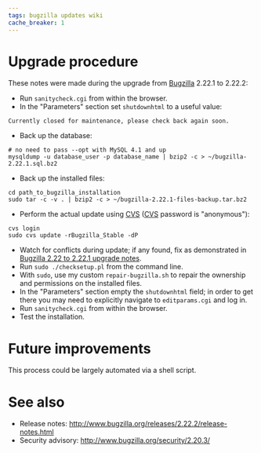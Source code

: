 ```yaml
---
tags: bugzilla updates wiki
cache_breaker: 1
---
```


# Upgrade procedure

These notes were made during the upgrade from [Bugzilla](/wiki/Bugzilla) 2.22.1 to 2.22.2:

-   Run `sanitycheck.cgi` from within the browser.
-   In the "Parameters" section set `shutdownhtml` to a useful value:

<!-- -->

    Currently closed for maintenance, please check back again soon.

-   Back up the database:

<!-- -->

    # no need to pass --opt with MySQL 4.1 and up
    mysqldump -u database_user -p database_name | bzip2 -c > ~/bugzilla-2.22.1.sql.bz2

-   Back up the installed files:

<!-- -->

    cd path_to_bugzilla_installation
    sudo tar -c -v . | bzip2 -c > ~/bugzilla-2.22.1-files-backup.tar.bz2

-   Perform the actual update using [CVS](/wiki/CVS) ([CVS](/wiki/CVS) password is "anonymous"):

<!-- -->

    cvs login
    sudo cvs update -rBugzilla_Stable -dP

-   Watch for conflicts during update; if any found, fix as demonstrated in [Bugzilla 2.22 to 2.22.1 upgrade notes](/wiki/Bugzilla_2.22_to_2.22.1_upgrade_notes).
-   Run `sudo ./checksetup.pl` from the command line.
-   With `sudo`, use my custom `repair-bugzilla.sh` to repair the ownership and permissions on the installed files.
-   In the "Parameters" section empty the `shutdownhtml` field; in order to get there you may need to explicitly navigate to `editparams.cgi` and log in.
-   Run `sanitycheck.cgi` from within the browser.
-   Test the installation.

# Future improvements

This process could be largely automated via a shell script.

# See also

-   Release notes: <http://www.bugzilla.org/releases/2.22.2/release-notes.html>
-   Security advisory: <http://www.bugzilla.org/security/2.20.3/>
